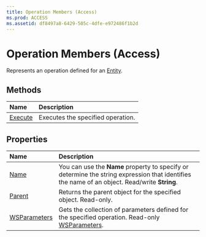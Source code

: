 ```yaml
---
title: Operation Members (Access)
ms.prod: ACCESS
ms.assetid: df8497a8-6429-505c-4dfe-e972486f1b2d
---
```



# Operation Members (Access)


Represents an operation defined for an [Entity](entity-object-access.md).


## Methods



|**Name**|**Description**|
|:-----|:-----|
|[Execute](operation-execute-method-access.md)|Executes the specified operation.|

## Properties



|**Name**|**Description**|
|:-----|:-----|
|[Name](operation-name-property-access.md)|You can use the  **Name** property to specify or determine the string expression that identifies the name of an object. Read/write **String**.|
|[Parent](operation-parent-property-access.md)|Returns the parent object for the specified object. Read-only.|
|[WSParameters](operation-wsparameters-property-access.md)|Gets the collection of parameters defined for the specified operation. Read-only [WSParameters](wsparameters-object-access.md).|

